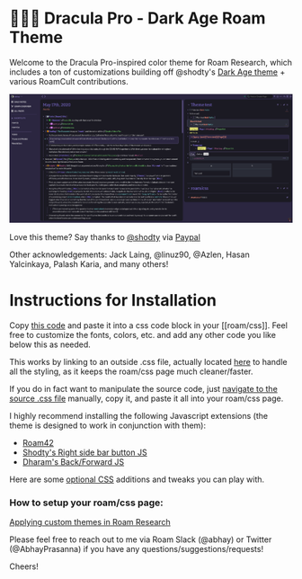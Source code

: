 ﻿# 🧛🏿‍♂️ Dracula Pro - Dark Age Roam Theme

Welcome to the Dracula Pro-inspired color theme for Roam Research, which includes a ton of customizations building off @shodty's  [Dark Age theme](https://github.com/shodty/) + various RoamCult contributions.

![](Dracula%20Pro%20-%20Screenshot.png)

Love this theme? Say thanks to [@shodty](https://twitter.com/shodty) via [Paypal](https://paypal.me/RobertLandsburg)

Other acknowledgements: Jack Laing, @linuz90, @Azlen, Hasan Yalcinkaya, Palash Karia, and many others!

# Instructions for Installation

Copy [this code](http://abhayprasanna.github.io/dark-age-dracula.css) and paste it into a css code block in your [[roam/css]].
Feel free to customize the fonts, colors, etc. and add any other code you like below this as needed.

This works by linking to an outside .css file, actually located [here](https://abhayprasanna.github.io/better-dark-age.css) to handle all the styling, as it keeps the roam/css page much cleaner/faster.

If you do in fact want to manipulate the source code, just [navigate to the source .css file](https://abhayprasanna.github.io/better-dark-age.css) manually, copy it, and paste it all into your roam/css page.

I highly recommend installing the following Javascript extensions (the theme is designed to work in conjunction with them):
* [Roam42](http://roam42.com/)
* [Shodty's Right side bar button JS](https://gist.github.com/shodty/e4f718108b401a830b272da62ba6cfc3)
* [Dharam's Back/Forward JS](https://gist.github.com/dkapila/2155820441d19708948767d4bf85a444)

Here are some [optional CSS](https://github.com/abhayprasanna/abhayprasanna.github.io/blob/master/optional.css) additions and tweaks you can play with.

### How to setup your roam/css page:

[Applying custom themes in Roam Research](https://www.youtube.com/watch?v=UY-sAC2eGyI)

Please feel free to reach out to me via Roam Slack (@abhay) or Twitter (@AbhayPrasanna) if you have any questions/suggestions/requests!

Cheers!
